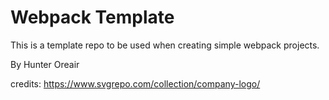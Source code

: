 # Webpack Template

This is a template repo to be used when creating simple webpack projects.

By Hunter Oreair

credits: 
https://www.svgrepo.com/collection/company-logo/